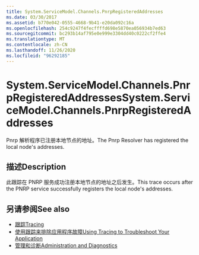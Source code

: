 ```yaml
---
title: System.ServiceModel.Channels.PnrpRegisteredAddresses
ms.date: 03/30/2017
ms.assetid: b770e042-0555-4668-9b41-e20da092c16a
ms.openlocfilehash: 254c9247f4fecffffd698e5870ea056934b7ed63
ms.sourcegitcommit: bc293b14af795e0e999e3304dd40c0222cf2ffe4
ms.translationtype: MT
ms.contentlocale: zh-CN
ms.lasthandoff: 11/26/2020
ms.locfileid: "96292185"
---
```

# <a name="systemservicemodelchannelspnrpregisteredaddresses"></a><span data-ttu-id="49201-102">System.ServiceModel.Channels.PnrpRegisteredAddresses</span><span class="sxs-lookup"><span data-stu-id="49201-102">System.ServiceModel.Channels.PnrpRegisteredAddresses</span></span>

<span data-ttu-id="49201-103">Pnrp 解析程序已注册本地节点的地址。</span><span class="sxs-lookup"><span data-stu-id="49201-103">The Pnrp Resolver has registered the local node's addresses.</span></span>  
  
## <a name="description"></a><span data-ttu-id="49201-104">描述</span><span class="sxs-lookup"><span data-stu-id="49201-104">Description</span></span>  

 <span data-ttu-id="49201-105">此跟踪在 PNRP 服务成功注册本地节点的地址之后发生。</span><span class="sxs-lookup"><span data-stu-id="49201-105">This trace occurs after the PNRP service successfully registers the local node's addresses.</span></span>  
  
## <a name="see-also"></a><span data-ttu-id="49201-106">另请参阅</span><span class="sxs-lookup"><span data-stu-id="49201-106">See also</span></span>

- [<span data-ttu-id="49201-107">跟踪</span><span class="sxs-lookup"><span data-stu-id="49201-107">Tracing</span></span>](index.md)
- [<span data-ttu-id="49201-108">使用跟踪来排除应用程序故障</span><span class="sxs-lookup"><span data-stu-id="49201-108">Using Tracing to Troubleshoot Your Application</span></span>](using-tracing-to-troubleshoot-your-application.md)
- [<span data-ttu-id="49201-109">管理和诊断</span><span class="sxs-lookup"><span data-stu-id="49201-109">Administration and Diagnostics</span></span>](../index.md)
